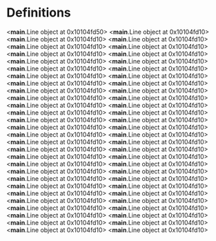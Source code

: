 # Definitions

<__main__.Line object at 0x10104fd50>
<__main__.Line object at 0x10104fd10>
<__main__.Line object at 0x10104fd10>
<__main__.Line object at 0x10104fd10>
<__main__.Line object at 0x10104fd10>
<__main__.Line object at 0x10104fd10>
<__main__.Line object at 0x10104fd10>
<__main__.Line object at 0x10104fd10>
<__main__.Line object at 0x10104fd10>
<__main__.Line object at 0x10104fd10>
<__main__.Line object at 0x10104fd10>
<__main__.Line object at 0x10104fd10>
<__main__.Line object at 0x10104fd10>
<__main__.Line object at 0x10104fd10>
<__main__.Line object at 0x10104fd10>
<__main__.Line object at 0x10104fd10>
<__main__.Line object at 0x10104fd10>
<__main__.Line object at 0x10104fd10>
<__main__.Line object at 0x10104fd10>
<__main__.Line object at 0x10104fd10>
<__main__.Line object at 0x10104fd10>
<__main__.Line object at 0x10104fd10>
<__main__.Line object at 0x10104fd10>
<__main__.Line object at 0x10104fd10>
<__main__.Line object at 0x10104fd10>
<__main__.Line object at 0x10104fd10>
<__main__.Line object at 0x10104fd10>
<__main__.Line object at 0x10104fd10>
<__main__.Line object at 0x10104fd10>
<__main__.Line object at 0x10104fd10>
<__main__.Line object at 0x10104fd10>
<__main__.Line object at 0x10104fd10>
<__main__.Line object at 0x10104fd10>
<__main__.Line object at 0x10104fd10>
<__main__.Line object at 0x10104fd10>
<__main__.Line object at 0x10104fd10>
<__main__.Line object at 0x10104fd10>
<__main__.Line object at 0x10104fd10>
<__main__.Line object at 0x10104fd10>
<__main__.Line object at 0x10104fd10>
<__main__.Line object at 0x10104fd10>
<__main__.Line object at 0x10104fd10>
<__main__.Line object at 0x10104fd10>
<__main__.Line object at 0x10104fd10>
<__main__.Line object at 0x10104fd10>
<__main__.Line object at 0x10104fd10>
<__main__.Line object at 0x10104fd10>
<__main__.Line object at 0x10104fd10>
<__main__.Line object at 0x10104fd10>
<__main__.Line object at 0x10104fd10>
<__main__.Line object at 0x10104fd10>
<__main__.Line object at 0x10104fd10>
<__main__.Line object at 0x10104fd10>
<__main__.Line object at 0x10104fd10>
<__main__.Line object at 0x10104fd10>
<__main__.Line object at 0x10104fd10>
